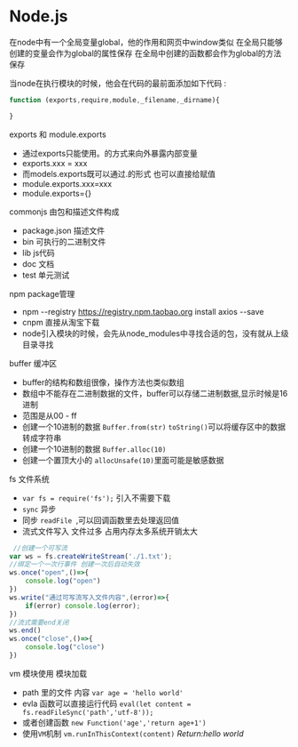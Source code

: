 # Node.js

在node中有一个全局变量global，他的作用和网页中window类似
在全局只能够创建的变量会作为global的属性保存
在全局中创建的函数都会作为global的方法保存

当node在执行模块的时候，他会在代码的最前面添加如下代码 :

```js
function (exports,require,module,_filename,_dirname){

}
```


exports 和 module.exports 
  - 通过exports只能使用。的方式来向外暴露内部变量
  - exports.xxx = xxx
  - 而models.exports既可以通过.的形式 也可以直接给赋值
  - module.exports.xxx=xxx
  - module.exports={}

commonjs 由包和描述文件构成
- package.json 描述文件
- bin 可执行的二进制文件
- lib js代码
- doc 文档
- test 单元测试

npm package管理
- npm --registry https://registry.npm.taobao.org install axios --save
- cnpm 直接从淘宝下载
- node引入模块的时候，会先从node_modules中寻找合适的包，没有就从上级目录寻找


buffer 缓冲区
- buffer的结构和数组很像，操作方法也类似数组
- 数组中不能存在二进制数据的文件，buffer可以存储二进制数据,显示时候是16进制 
- 范围是从00 - ff
- 创建一个10进制的数据 `Buffer.from(str)` `toString()`可以将缓存区中的数据转成字符串
- 创建一个10进制的数据 `Buffer.alloc(10)`
- 创建一个置顶大小的 `allocUnsafe(10)`里面可能是敏感数据

fs 文件系统  
- `var fs = require('fs');` 引入不需要下载
- `sync` 异步
- 同步 `readFile `,可以回调函数里去处理返回值
- 流式文件写入 文件过多 占用内存太多系统开销太大 
```js
 //创建一个可写流 
var ws = fs.createWriteStream('./1.txt');
//绑定一个一次行事件 创建一次后自动失效 
ws.once("open",()=>{
    console.log("open")
})
ws.write("通过可写流写入文件内容",(error)=>{
    if(error) console.log(error); 
})
//流式需要end关闭
ws.end()
ws.once("close",()=>{
    console.log("close")
})
```

vm 模块使用 模块加载
- path 里的文件 内容 `var age = 'hello world'`
- evla 函数可以直接运行代码 `eval(let content = fs.readFileSync('path','utf-8'));`
- 或者创建函数 `new Function('age','return age+1')`
- 使用`VM`机制 `vm.runInThisContext(content)`  _Return:hello world_